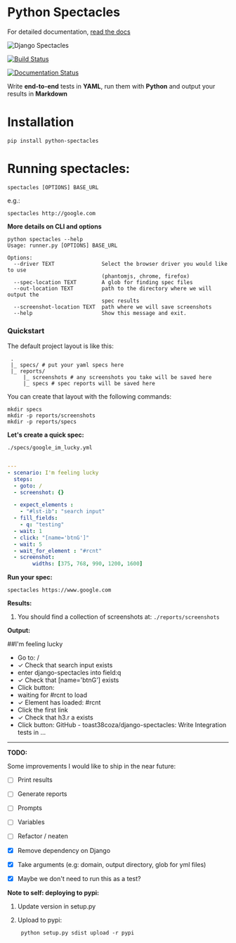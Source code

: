 # Python Spectacles

For detailed documentation, [read the docs](http://spectacles.readthedocs.org)

![Django Spectacles](http://phisick.com/core/wp-content/uploads/antique-martin-margin-1011-620x480.jpg)

[![Build Status](https://travis-ci.org/toast38coza/python-spectacles.svg?branch=master)](https://travis-ci.org/toast38coza/python-spectacles)

[![Documentation Status](https://readthedocs.org/projects/spectacles/badge/?version=latest)](http://spectacles.readthedocs.io/en/latest/?badge=latest)


Write **end-to-end** tests in **YAML**, run them with **Python** and output your results in **Markdown**

# Installation

    pip install python-spectacles

# Running spectacles:

```
spectacles [OPTIONS] BASE_URL
```

e.g.: 

```
spectacles http://google.com
```

**More details on CLI and options**
```
python spectacles --help
Usage: runner.py [OPTIONS] BASE_URL

Options:
  --driver TEXT               Select the browser driver you would like to use
                              (phantomjs, chrome, firefox)
  --spec-location TEXT        A glob for finding spec files
  --out-location TEXT         path to the directory where we will output the
                              spec results
  --screenshot-location TEXT  path where we will save screenshots
  --help                      Show this message and exit.

```

### Quickstart

The default project layout is like this:

```
 .
 |_ specs/ # put your yaml specs here
 |_ reports/
     |_ screenshots # any screenshots you take will be saved here
     |_ specs # spec reports will be saved here
```

You can create that layout with the following commands:

```
mkdir specs
mkdir -p reports/screenshots
mkdir -p reports/specs
```

**Let's create a quick spec:**

`./specs/google_im_lucky.yml`

```yaml

---
- scenario: I'm feeling lucky
  steps: 
  - goto: /
  - screenshot: {}

  - expect_elements :
    - "#lst-ib": "search input"   
  - fill_fields:
    - q: "testing"
  - wait: 1
  - click: "[name='btnG']"
  - wait: 5
  - wait_for_element : "#rcnt"
  - screenshot:
  		widths: [375, 768, 990, 1200, 1600]

```

**Run your spec:**

```
spectacles https://www.google.com
```

**Results:**

1. You should find a collection of screenshots at: `./reports/screenshots`

**Output:**

##I'm feeling lucky

* Go to: /
* ✓ Check that search input exists
* enter django-spectacles into field:q
* ✓ Check that [name='btnG'] exists
* Click button: 
* waiting for #rcnt to load
* ✓ Element has loaded: #rcnt
* Click the first link
* ✓ Check that h3.r a exists
* Click button: GitHub - toast38coza/django-spectacles: Write Integration tests in ...

---

**TODO:**

Some improvements I would like to ship in the near future:

- [ ] Print results
- [ ] Generate reports
- [ ] Prompts
- [ ] Variables
- [ ] Refactor / neaten
- [x] Remove dependency on Django
- [x] Take arguments (e.g: domain, output directory, glob for yml files)
- [x] Maybe we don't need to run this as a test?


**Note to self: deploying to pypi:**

1. Update version in setup.py
2. Upload to pypi:
		
		python setup.py sdist upload -r pypi
		
